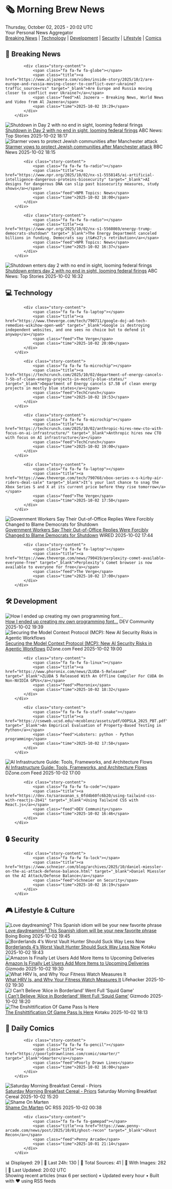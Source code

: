 <!-- Processing 54 RSS feeds at 2025-10-02 20:01:47 UTC -->
<!-- Processing: XKCD -->
<!-- Processing: Penny Arcade -->
<!-- Processing: Poorly Drawn Lines -->
<!-- Processing: Girl Genius -->
<!-- Processing: CNN Top Stories -->
<!-- Processing: CNN Breaking News -->
<!-- Processing: BBC World News -->
<!-- Processing: BBC Breaking News -->
<!-- Processing: Al Jazeera Breaking News -->
<!-- Processing: NPR News -->
<!-- Processing: CBC News -->
<!-- Error processing https://rss.cbc.ca/lineup/topstories.xml: The read operation timed out -->
<!-- Processing: Reuters Top News -->
<!-- Processing: Reuters World News -->
<!-- Processing: Associated Press Breaking -->
<!-- Processing: ABC News Breaking -->
<!-- Processing: TechCrunch -->
<!-- Processing: The Verge -->
<!-- Processing: Lobsters Python -->
<!-- Processing: Hacker News -->
<!-- Processing: Dev.to -->
<!-- Processing: Red Hat Blog -->
<!-- Processing: Ubuntu Blog -->
<!-- Processing: GitLab Blog -->
<!-- Processing: InfoQ -->
<!-- Processing: DZone -->
<!-- Processing: Lifehacker -->
<!-- Processing: Gizmodo -->
<!-- Processing: Kotaku -->
<!-- Processing: Boing Boing -->
<!-- Generated 13 new posts out of 29 feeds processed -->
<div class="newspaper-header">
    <h1 class="newspaper-title">🗞️ Morning Brew News</h1>
    <div class="newspaper-date">Thursday, October 02, 2025 - 20:02 UTC</div>
    <div class="newspaper-subtitle">Your Personal News Aggregator</div>
</div>

<div class="newspaper-nav">
    <a href="#breaking">Breaking News</a> |
    <a href="#tech">Technology</a> |
    <a href="#dev">Development</a> |
    <a href="#security">Security</a> |
    <a href="#lifestyle">Lifestyle</a> |
    <a href="#webcomics">Comics</a>
</div>

<div class="news-section breaking-news" id="breaking">
<h2 class="section-header">🚨 Breaking News</h2>
<div class="stories-container">
<div class="story">
            
            <div class="story-content">
                <span class="fa fa-fw fa-globe"></span>
                <span class="title"><a href="https://www.aljazeera.com/video/inside-story/2025/10/2/are-europe-and-russia-moving-closer-to-conflict-over-ukraine?traffic_source=rss" target="_blank">Are Europe and Russia moving closer to conflict over Ukraine?</a></span>
                <span class="feed">Al Jazeera – Breaking News, World News and Video from Al Jazeera</span>
                <span class="time">2025-10-02 19:29</span>
            </div>
        </div>
<div class="story">
            <img src="https://s.abcnews.com/images/US/shutdown-11-gty-gmh-251001_1759424735514_hpMain_4x3t_384.jpg" alt="Shutdown in Day 2 with no end in sight, looming federal firings" class="story-image" loading="lazy" onerror="this.style.display='none'">
            <div class="story-content">
                <span class="fa fa-fw fa-tv"></span>
                <span class="title"><a href="https://abcnews.go.com/Politics/shutdown-enters-day-2-end-sight-looming-federal/story?id=126151833" target="_blank">Shutdown in Day 2 with no end in sight, looming federal firings</a></span>
                <span class="feed">ABC News: Top Stories</span>
                <span class="time">2025-10-02 18:17</span>
            </div>
        </div>
<div class="story">
            <img src="https://ichef.bbci.co.uk/ace/standard/240/cpsprodpb/b55f/live/89acb720-9fb5-11f0-8410-854cfa733f11.jpg" alt="Starmer vows to protect Jewish communities after Manchester attack" class="story-image" loading="lazy" onerror="this.style.display='none'">
            <div class="story-content">
                <span class="fa fa-fw fa-flag"></span>
                <span class="title"><a href="https://www.bbc.com/news/articles/czrpxgk6x68o?at_medium=RSS&at_campaign=rss" target="_blank">Starmer vows to protect Jewish communities after Manchester attack</a></span>
                <span class="feed">BBC News</span>
                <span class="time">2025-10-02 18:15</span>
            </div>
        </div>
<div class="story">
            
            <div class="story-content">
                <span class="fa fa-fw fa-radio"></span>
                <span class="title"><a href="https://www.npr.org/2025/10/02/nx-s1-5558145/ai-artificial-intelligence-dangerous-proteins-biosecurity" target="_blank">AI designs for dangerous DNA can slip past biosecurity measures, study shows</a></span>
                <span class="feed">NPR Topics: News</span>
                <span class="time">2025-10-02 18:00</span>
            </div>
        </div>
<div class="story">
            
            <div class="story-content">
                <span class="fa fa-fw fa-radio"></span>
                <span class="title"><a href="https://www.npr.org/2025/10/02/nx-s1-5560869/energy-trump-democrats-shutdown" target="_blank">The Energy Department canceled billions in funding. Democrats say it&#x27;s retribution</a></span>
                <span class="feed">NPR Topics: News</span>
                <span class="time">2025-10-02 16:37</span>
            </div>
        </div>
<div class="story">
            <img src="https://s.abcnews.com/images/US/shutdown-34-ap-gmh-251001_1759344014057_hpMain_4x3t_384.jpg" alt="Shutdown enters day 2 with no end in sight, looming federal firings" class="story-image" loading="lazy" onerror="this.style.display='none'">
            <div class="story-content">
                <span class="fa fa-fw fa-tv"></span>
                <span class="title"><a href="https://abcnews.go.com/Politics/shutdown-enters-day-2-end-sight-looming-federal/story?id=126151833" target="_blank">Shutdown enters day 2 with no end in sight, looming federal firings</a></span>
                <span class="feed">ABC News: Top Stories</span>
                <span class="time">2025-10-02 16:32</span>
            </div>
        </div>
</div>
</div>
<div class="news-section tech-news" id="tech">
<h2 class="section-header">💻 Technology</h2>
<div class="stories-container">
<div class="story">
            
            <div class="story-content">
                <span class="fa fa-fw fa-laptop"></span>
                <span class="title"><a href="https://www.theverge.com/tech/790711/google-doj-ad-tech-remedies-wikihow-open-web" target="_blank">Google is destroying independent websites, and one sees no choice but to defend it anyway</a></span>
                <span class="feed">The Verge</span>
                <span class="time">2025-10-02 20:00</span>
            </div>
        </div>
<div class="story">
            
            <div class="story-content">
                <span class="fa fa-fw fa-microchip"></span>
                <span class="title"><a href="https://techcrunch.com/2025/10/02/department-of-energy-cancels-7-5b-of-clean-energy-projects-in-mostly-blue-states/" target="_blank">Department of Energy cancels $7.5B of clean energy projects in mostly blue states</a></span>
                <span class="feed">TechCrunch</span>
                <span class="time">2025-10-02 19:53</span>
            </div>
        </div>
<div class="story">
            
            <div class="story-content">
                <span class="fa fa-fw fa-microchip"></span>
                <span class="title"><a href="https://techcrunch.com/2025/10/02/anthropic-hires-new-cto-with-focus-on-ai-infrastructure/" target="_blank">Anthropic hires new CTO with focus on AI infrastructure</a></span>
                <span class="feed">TechCrunch</span>
                <span class="time">2025-10-02 19:00</span>
            </div>
        </div>
<div class="story">
            
            <div class="story-content">
                <span class="fa fa-fw fa-laptop"></span>
                <span class="title"><a href="https://www.theverge.com/tech/790768/xbox-series-x-s-kirby-air-riders-deal-sale" target="_blank">It’s your last chance to snag the Xbox Series S and X at its current price before they rise tomorrow</a></span>
                <span class="feed">The Verge</span>
                <span class="time">2025-10-02 17:50</span>
            </div>
        </div>
<div class="story">
            <img src="https://media.wired.com/photos/68de879f86517332dac19373/master/pass/govt-shutdown-OOO-pol-2238532691.jpg" alt="Government Workers Say Their Out-of-Office Replies Were Forcibly Changed to Blame Democrats for Shutdown" class="story-image" loading="lazy" onerror="this.style.display='none'">
            <div class="story-content">
                <span class="fa fa-fw fa-bolt"></span>
                <span class="title"><a href="https://www.wired.com/story/government-workers-say-their-out-of-office-replies-were-forcibly-changed-to-blame-democrats-for-shutdown/" target="_blank">Government Workers Say Their Out-of-Office Replies Were Forcibly Changed to Blame Democrats for Shutdown</a></span>
                <span class="feed">WIRED</span>
                <span class="time">2025-10-02 17:44</span>
            </div>
        </div>
<div class="story">
            
            <div class="story-content">
                <span class="fa fa-fw fa-laptop"></span>
                <span class="title"><a href="https://www.theverge.com/news/790419/perplexity-comet-available-everyone-free" target="_blank">Perplexity’s Comet browser is now available to everyone for free</a></span>
                <span class="feed">The Verge</span>
                <span class="time">2025-10-02 17:00</span>
            </div>
        </div>
</div>
</div>
<div class="news-section dev-news" id="dev">
<h2 class="section-header">🛠️ Development</h2>
<div class="stories-container">
<div class="story">
            <img src="https://media2.dev.to/dynamic/image/width=800%2Cheight=%2Cfit=scale-down%2Cgravity=auto%2Cformat=auto/https%3A%2F%2Fdev-to-uploads.s3.amazonaws.com%2Fuploads%2Farticles%2Fzi0h9qyhwor4vzte3job.png" alt="How I ended up creating my own programming font..." class="story-image" loading="lazy" onerror="this.style.display='none'">
            <div class="story-content">
                <span class="fa fa-fw fa-code"></span>
                <span class="title"><a href="https://dev.to/psudo-dev/how-i-ended-up-creating-my-own-programming-font-117p" target="_blank">How I ended up creating my own programming font...</a></span>
                <span class="feed">DEV Community</span>
                <span class="time">2025-10-02 19:39</span>
            </div>
        </div>
<div class="story">
            <img src="https://dz2cdn1.dzone.com/thumbnail?fid=18672247&w=600" alt="Securing the Model Context Protocol (MCP): New AI Security Risks in Agentic Workflows" class="story-image" loading="lazy" onerror="this.style.display='none'">
            <div class="story-content">
                <span class="fa fa-fw fa-newspaper"></span>
                <span class="title"><a href="https://dzone.com/articles/mcp-ai-security-risks-agentic-workflows" target="_blank">Securing the Model Context Protocol (MCP): New AI Security Risks in Agentic Workflows</a></span>
                <span class="feed">DZone.com Feed</span>
                <span class="time">2025-10-02 19:00</span>
            </div>
        </div>
<div class="story">
            
            <div class="story-content">
                <span class="fa fa-fw fa-linux"></span>
                <span class="title"><a href="https://www.phoronix.com/news/ZLUDA-5-Released" target="_blank">ZLUDA 5 Released With An Offline Compiler For CUDA On Non-NVIDIA GPUs</a></span>
                <span class="feed">Phoronix</span>
                <span class="time">2025-10-02 18:32</span>
            </div>
        </div>
<div class="story">
            
            <div class="story-content">
                <span class="fa fa-fw fa-staff-snake"></span>
                <span class="title"><a href="https://cseweb.ucsd.edu/~mcoblenz/assets/pdf/OOPSLA_2025_PBT.pdf" target="_blank">An Empirical Evaluation of Property-Based Testing in Python</a></span>
                <span class="feed">Lobsters: python - Python programming</span>
                <span class="time">2025-10-02 17:58</span>
            </div>
        </div>
<div class="story">
            <img src="https://dz2cdn1.dzone.com/thumbnail?fid=18669944&w=600" alt="AI Infrastructure Guide: Tools, Frameworks, and Architecture Flows" class="story-image" loading="lazy" onerror="this.style.display='none'">
            <div class="story-content">
                <span class="fa fa-fw fa-newspaper"></span>
                <span class="title"><a href="https://dzone.com/articles/ai-infrastructure-guide-tools-frameworks-and-archi" target="_blank">AI Infrastructure Guide: Tools, Frameworks, and Architecture Flows</a></span>
                <span class="feed">DZone.com Feed</span>
                <span class="time">2025-10-02 17:00</span>
            </div>
        </div>
<div class="story">
            
            <div class="story-content">
                <span class="fa fa-fw fa-code"></span>
                <span class="title"><a href="https://dev.to/saravanan_s_0fd4b60fc6b20/using-tailwind-css-with-reactjs-2b41" target="_blank">Using Tailwind CSS with React.js</a></span>
                <span class="feed">DEV Community</span>
                <span class="time">2025-10-02 16:46</span>
            </div>
        </div>
</div>
</div>
<div class="news-section security-news" id="security">
<h2 class="section-header">🔒 Security</h2>
<div class="stories-container">
<div class="story">
            
            <div class="story-content">
                <span class="fa fa-fw fa-lock"></span>
                <span class="title"><a href="https://www.schneier.com/blog/archives/2025/10/daniel-miessler-on-the-ai-attack-defense-balance.html" target="_blank">Daniel Miessler on the AI Attack/Defense Balance</a></span>
                <span class="feed">Schneier on Security</span>
                <span class="time">2025-10-02 16:19</span>
            </div>
        </div>
</div>
</div>
<div class="news-section lifestyle-news" id="lifestyle">
<h2 class="section-header">🎮 Lifestyle & Culture</h2>
<div class="stories-container">
<div class="story">
            <img src="https://i0.wp.com/boingboing.net/wp-content/uploads/2024/09/crabs.jpg?fit=1500%2C1000&amp;quality=60&amp;ssl=1" alt="Love daydreaming? This Spanish idiom will be your new favorite phrase" class="story-image" loading="lazy" onerror="this.style.display='none'">
            <div class="story-content">
                <span class="fa fa-fw fa-arrow-right"></span>
                <span class="title"><a href="https://boingboing.net/2025/10/02/love-daydreaming-this-spanish-idiom-will-be-your-new-favorite-phrase.html" target="_blank">Love daydreaming? This Spanish idiom will be your new favorite phrase</a></span>
                <span class="feed">Boing Boing</span>
                <span class="time">2025-10-02 19:45</span>
            </div>
        </div>
<div class="story">
            <img src="https://kotaku.com/app/uploads/2025/10/bordlernads.jpg" alt="Borderlands 4‘s Worst Vault Hunter Should Suck Way Less Now" class="story-image" loading="lazy" onerror="this.style.display='none'">
            <div class="story-content">
                <span class="fa fa-fw fa-gamepad"></span>
                <span class="title"><a href="https://kotaku.com/borderlands-4-vault-hunter-balance-update-amon-buffs-patch-notes-ps5-pc-2000631113" target="_blank">Borderlands 4‘s Worst Vault Hunter Should Suck Way Less Now</a></span>
                <span class="feed">Kotaku</span>
                <span class="time">2025-10-02 19:43</span>
            </div>
        </div>
<div class="story">
            <img src="https://gizmodo.com/app/uploads/2025/10/add-phonehero-2000x1125-1-1280x720.jpg" alt="Amazon Is Finally Let Users Add More Items to Upcoming Deliveries" class="story-image" loading="lazy" onerror="this.style.display='none'">
            <div class="story-content">
                <span class="fa fa-fw fa-computer"></span>
                <span class="title"><a href="https://gizmodo.com/amazon-is-finally-let-users-add-more-items-to-upcoming-deliveries-2000666867" target="_blank">Amazon Is Finally Let Users Add More Items to Upcoming Deliveries</a></span>
                <span class="feed">Gizmodo</span>
                <span class="time">2025-10-02 19:30</span>
            </div>
        </div>
<div class="story">
            <img src="https://lifehacker.com/imagery/articles/01K6K5FV8AQXB2DZZVQFBY26N4/hero-image.jpg" alt="What HRV Is, and Why Your Fitness Watch Measures It" class="story-image" loading="lazy" onerror="this.style.display='none'">
            <div class="story-content">
                <span class="fa fa-fw fa-life-ring"></span>
                <span class="title"><a href="https://lifehacker.com/health/what-hrv-heart-rate-variability?utm_medium=RSS" target="_blank">What HRV Is, and Why Your Fitness Watch Measures It</a></span>
                <span class="feed">Lifehacker</span>
                <span class="time">2025-10-02 19:30</span>
            </div>
        </div>
<div class="story">
            <img src="https://gizmodo.com/app/uploads/2025/10/Alice-in-Borderland-Netflixio9-template-4-B-1280x853.jpg" alt="I Can’t Believe ‘Alice in Borderland’ Went Full ‘Squid Game’" class="story-image" loading="lazy" onerror="this.style.display='none'">
            <div class="story-content">
                <span class="fa fa-fw fa-computer"></span>
                <span class="title"><a href="https://gizmodo.com/i-cant-believe-alice-in-borderland-went-full-squid-game-2000666773" target="_blank">I Can’t Believe ‘Alice in Borderland’ Went Full ‘Squid Game’</a></span>
                <span class="feed">Gizmodo</span>
                <span class="time">2025-10-02 18:20</span>
            </div>
        </div>
<div class="story">
            <img src="https://kotaku.com/app/uploads/2025/10/xbox-post.jpg" alt="The Enshittification Of Game Pass Is Here" class="story-image" loading="lazy" onerror="this.style.display='none'">
            <div class="story-content">
                <span class="fa fa-fw fa-gamepad"></span>
                <span class="title"><a href="https://kotaku.com/xbox-game-pass-cancel-controversy-console-pc-2000631061" target="_blank">The Enshittification Of Game Pass Is Here</a></span>
                <span class="feed">Kotaku</span>
                <span class="time">2025-10-02 18:13</span>
            </div>
        </div>
</div>
</div>
<div class="news-section webcomics-section" id="webcomics">
<h2 class="section-header">🎨 Daily Comics</h2>
<div class="stories-container">
<div class="story">
            
            <div class="story-content">
                <span class="fa fa-fw fa-pencil"></span>
                <span class="title"><a href="https://poorlydrawnlines.com/comic/smarter/" target="_blank">Smarter</a></span>
                <span class="feed">Poorly Drawn Lines</span>
                <span class="time">2025-10-02 16:00</span>
            </div>
        </div>
<div class="story">
            <img src="https://www.smbc-comics.com/comics/1759360612-20251002.png" alt="Saturday Morning Breakfast Cereal - Priors" class="story-image" loading="lazy" onerror="this.style.display='none'">
            <div class="story-content">
                <span class="fa fa-fw fa-smile"></span>
                <span class="title"><a href="https://www.smbc-comics.com/comic/priors" target="_blank">Saturday Morning Breakfast Cereal - Priors</a></span>
                <span class="feed">Saturday Morning Breakfast Cereal</span>
                <span class="time">2025-10-02 15:20</span>
            </div>
        </div>
<div class="story">
            <img src="http://www.questionablecontent.net/comics/5670.png" alt="Shame On Marten" class="story-image" loading="lazy" onerror="this.style.display='none'">
            <div class="story-content">
                <span class="fa fa-fw fa-music"></span>
                <span class="title"><a href="http://questionablecontent.net/view.php?comic=5670" target="_blank">Shame On Marten</a></span>
                <span class="feed">QC RSS</span>
                <span class="time">2025-10-02 00:38</span>
            </div>
        </div>
<div class="story">
            
            <div class="story-content">
                <span class="fa fa-fw fa-gamepad"></span>
                <span class="title"><a href="https://www.penny-arcade.com/news/post/2025/10/01/ghost-recon" target="_blank">Ghost Recon</a></span>
                <span class="feed">Penny Arcade</span>
                <span class="time">2025-10-01 21:14</span>
            </div>
        </div>
</div>
</div>

<div class="newspaper-footer">
    <div class="stats">
        📊 Displayed: 29 | 📅 Last 24h: 130 | 📡 Total Sources: 41 | 📸 With Images: 282 |
        🔄 Last Updated: 20:02 UTC
    </div>
    <div class="footer-note">
        Showing recent articles (max 6 per section) • Updated every hour • Built with ❤️ using RSS feeds
    </div>
</div>
